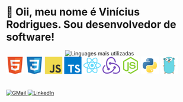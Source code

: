 # :wave: Oii, meu nome é Vinícius Rodrigues. Sou <bold>desenvolvedor de software</bold>!

<center>
  <img src="https://github-readme-stats.vercel.app/api/top-langs/?username=viniciusrodrigues1a" alt="Linguages mais utilizadas" />
</center>

<div style="display: inline-block;">
  <img alt="HTML5" height="48" width="48" src="https://raw.githubusercontent.com/devicons/devicon/master/icons/html5/html5-original.svg" />
  <img alt="CSS3" height="48" width="48" src="https://raw.githubusercontent.com/devicons/devicon/master/icons/css3/css3-original.svg" />
  <img alt="JavaScript" height="48" width="48" src="https://raw.githubusercontent.com/devicons/devicon/master/icons/javascript/javascript-original.svg" />
  <img alt="TypeScript" height="48" width="48" src="https://raw.githubusercontent.com/devicons/devicon/master/icons/typescript/typescript-original.svg" />
  <img alt="React" height="48" width="48" src="https://raw.githubusercontent.com/devicons/devicon/master/icons/react/react-original.svg" />
  <img alt="Redux" height="48" width="48" src="https://raw.githubusercontent.com/devicons/devicon/master/icons/redux/redux-original.svg" />
  <img alt="Node" height="48" width="48" src="https://raw.githubusercontent.com/devicons/devicon/master/icons/nodejs/nodejs-original.svg" />
  <img alt="Python" height="48" width="48" src="https://raw.githubusercontent.com/devicons/devicon/master/icons/python/python-original.svg" />
  <img alt="Go" height="48" width="48" src="https://raw.githubusercontent.com/devicons/devicon/master/icons/go/go-original.svg" />
</div>

#

<div>
  <a href="mailto:viniciusrodrigues.aro@gmail.com" target="_blank">
    <img src="https://img.shields.io/badge/Gmail-D14836?style=for-the-badge&logo=gmail&logoColor=white" alt="GMail" />
  </a>
  <a href="https://www.linkedin.com/in/vinicius-rodrigues-aro/" target="_blank">
    <img src="https://img.shields.io/badge/LinkedIn-0077B5?style=for-the-badge&logo=linkedin&logoColor=white" alt="LinkedIn" />
  </a>
</div>
